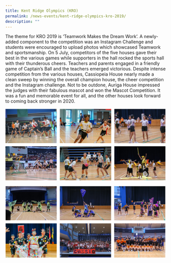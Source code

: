 ```yaml
---
title: Kent Ridge Olympics (KRO)
permalink: /news-events/kent-ridge-olympics-kro-2019/
description: ""
---
```


The theme for KRO 2019 is ‘Teamwork Makes the Dream Work’. A newly-added component to the competition was an Instagram Challenge and students were encouraged to upload photos which showcased Teamwork and sportsmanship. On 5 July, competitors of the five houses gave their best in the various games while supporters in the hall rocked the sports hall with their thunderous cheers. Teachers and parents engaged in a friendly game of Captain’s Ball and the teachers emerged victorious. Despite intense competition from the various houses, Cassiopeia House nearly made a clean sweep by winning the overall champion house, the cheer competition and the Instagram challenge. Not to be outdone, Auriga House impressed the judges with their fabulous mascot and won the Mascot Competition. It was a fun and memorable event for all, and the other houses look forward to coming back stronger in 2020.

![Kent Ridge Olympics (KRO)](/images/kent%20ridge%20olympics_1.png)

![Kent Ridge Olympics (KRO)](/images/kent%20ridge%20olympics_2.png)
